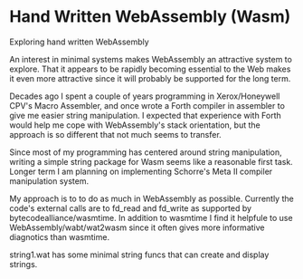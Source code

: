 # Hand Written WebAssembly (Wasm)
Exploring hand written WebAssembly

An interest in minimal systems makes WebAssembly an attractive system
to explore.  That it appears to be rapidly becoming essential to the Web
makes it even more attractive since it will probably be supported for the
long term.

Decades ago I spent a couple of years programming in Xerox/Honeywell CPV's 
Macro Assembler, and once wrote a Forth compiler in assembler to give me easier
string manipulation.  I expected that experience with Forth would help me
cope with WebAssembly's stack orientation, but the approach is so different
that not much seems to transfer.

Since most of my programming has centered around string manipulation,
writing a simple string package for Wasm seems like a reasonable first task.
Longer term I am planning on implementing Schorre's Meta II compiler
manipulation system.

My approach is to to do as much in WebAssembly as possible.  Currently the code's
external calls are to fd_read and fd_write as supported by bytecodealliance/wasmtime.
In addition to wasmtime I find it helpfule to use WebAssembly/wabt/wat2wasm since
it often gives more informative diagnotics than wasmtime.

string1.wat has some minimal string funcs that can create and display strings.
